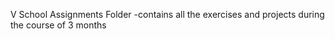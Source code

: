 V School Assignments Folder 
-contains all the exercises and projects during the course of 3 months
